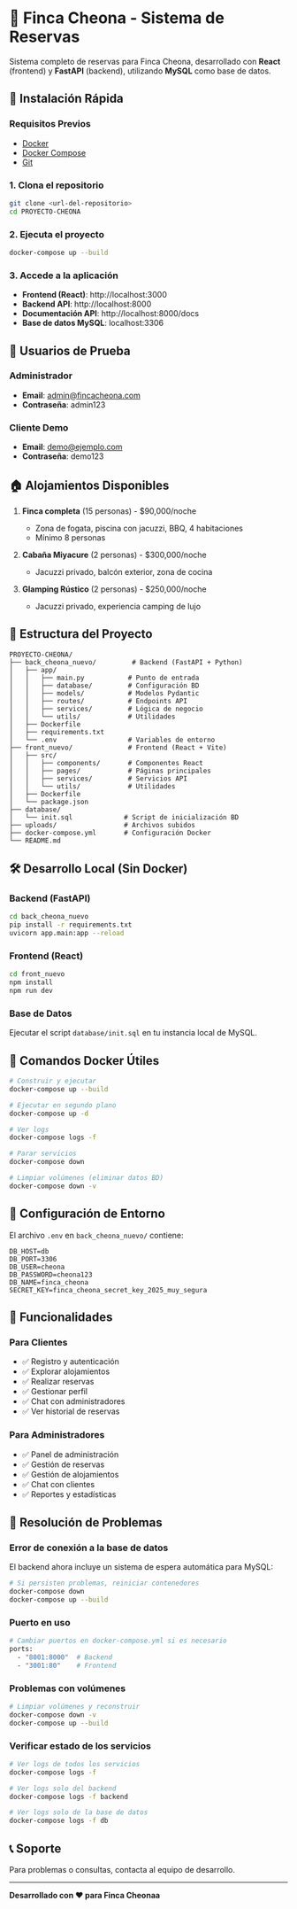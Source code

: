 # 🏡 Finca Cheona - Sistema de Reservas

Sistema completo de reservas para Finca Cheona, desarrollado con **React** (frontend) y **FastAPI** (backend), utilizando **MySQL** como base de datos.

## 🚀 Instalación Rápida

### Requisitos Previos
- [Docker](https://docs.docker.com/get-docker/)
- [Docker Compose](https://docs.docker.com/compose/install/)
- [Git](https://git-scm.com/)

### 1. Clona el repositorio
```bash
git clone <url-del-repositorio>
cd PROYECTO-CHEONA
```

### 2. Ejecuta el proyecto
```bash
docker-compose up --build
```

### 3. Accede a la aplicación
- **Frontend (React)**: http://localhost:3000
- **Backend API**: http://localhost:8000
- **Documentación API**: http://localhost:8000/docs
- **Base de datos MySQL**: localhost:3306

## 👥 Usuarios de Prueba

### Administrador
- **Email**: admin@fincacheona.com
- **Contraseña**: admin123

### Cliente Demo
- **Email**: demo@ejemplo.com
- **Contraseña**: demo123

## 🏠 Alojamientos Disponibles

1. **Finca completa** (15 personas) - $90,000/noche
   - Zona de fogata, piscina con jacuzzi, BBQ, 4 habitaciones
   - Mínimo 8 personas

2. **Cabaña Miyacure** (2 personas) - $300,000/noche
   - Jacuzzi privado, balcón exterior, zona de cocina

3. **Glamping Rústico** (2 personas) - $250,000/noche
   - Jacuzzi privado, experiencia camping de lujo

## 📁 Estructura del Proyecto

```
PROYECTO-CHEONA/
├── back_cheona_nuevo/         # Backend (FastAPI + Python)
│   ├── app/
│   │   ├── main.py           # Punto de entrada
│   │   ├── database/         # Configuración BD
│   │   ├── models/           # Modelos Pydantic
│   │   ├── routes/           # Endpoints API
│   │   ├── services/         # Lógica de negocio
│   │   └── utils/            # Utilidades
│   ├── Dockerfile
│   ├── requirements.txt
│   └── .env                  # Variables de entorno
├── front_nuevo/              # Frontend (React + Vite)
│   ├── src/
│   │   ├── components/       # Componentes React
│   │   ├── pages/            # Páginas principales
│   │   ├── services/         # Servicios API
│   │   └── utils/            # Utilidades
│   ├── Dockerfile
│   └── package.json
├── database/
│   └── init.sql             # Script de inicialización BD
├── uploads/                 # Archivos subidos
├── docker-compose.yml       # Configuración Docker
└── README.md
```

## 🛠️ Desarrollo Local (Sin Docker)

### Backend (FastAPI)
```bash
cd back_cheona_nuevo
pip install -r requirements.txt
uvicorn app.main:app --reload
```

### Frontend (React)
```bash
cd front_nuevo
npm install
npm run dev
```

### Base de Datos
Ejecutar el script `database/init.sql` en tu instancia local de MySQL.

## 🐳 Comandos Docker Útiles

```bash
# Construir y ejecutar
docker-compose up --build

# Ejecutar en segundo plano
docker-compose up -d

# Ver logs
docker-compose logs -f

# Parar servicios
docker-compose down

# Limpiar volúmenes (eliminar datos BD)
docker-compose down -v
```

## 🔧 Configuración de Entorno

El archivo `.env` en `back_cheona_nuevo/` contiene:
```env
DB_HOST=db
DB_PORT=3306
DB_USER=cheona
DB_PASSWORD=cheona123
DB_NAME=finca_cheona
SECRET_KEY=finca_cheona_secret_key_2025_muy_segura
```

## 📱 Funcionalidades

### Para Clientes
- ✅ Registro y autenticación
- ✅ Explorar alojamientos
- ✅ Realizar reservas
- ✅ Gestionar perfil
- ✅ Chat con administradores
- ✅ Ver historial de reservas

### Para Administradores
- ✅ Panel de administración
- ✅ Gestión de reservas
- ✅ Gestión de alojamientos
- ✅ Chat con clientes
- ✅ Reportes y estadísticas

## 🚨 Resolución de Problemas

### Error de conexión a la base de datos
El backend ahora incluye un sistema de espera automática para MySQL:
```bash
# Si persisten problemas, reiniciar contenedores
docker-compose down
docker-compose up --build
```

### Puerto en uso
```bash
# Cambiar puertos en docker-compose.yml si es necesario
ports:
  - "8001:8000"  # Backend
  - "3001:80"    # Frontend
```

### Problemas con volúmenes
```bash
# Limpiar volúmenes y reconstruir
docker-compose down -v
docker-compose up --build
```

### Verificar estado de los servicios
```bash
# Ver logs de todos los servicios
docker-compose logs -f

# Ver logs solo del backend
docker-compose logs -f backend

# Ver logs solo de la base de datos
docker-compose logs -f db
```

## 📞 Soporte

Para problemas o consultas, contacta al equipo de desarrollo.

---

**Desarrollado con ❤️ para Finca Cheonaa**
